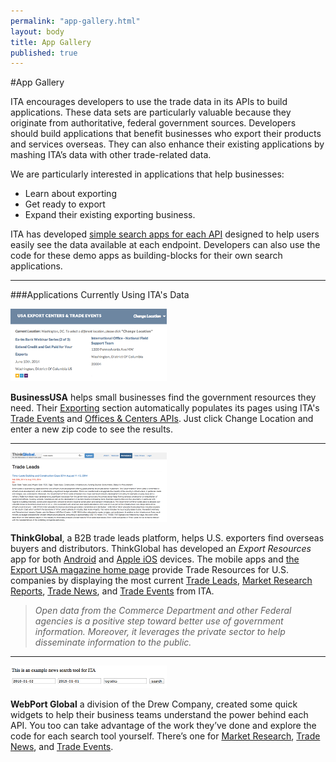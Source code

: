 ```yaml
--- 
permalink: "app-gallery.html" 
layout: body 
title: App Gallery 
published: true 
---
```


#App Gallery

ITA encourages developers to use the trade data in its APIs to build applications. These data sets are particularly valuable because they originate from authoritative, federal government sources. Developers should build applications that benefit businesses who export their products and services overseas. They can also enhance their existing applications by mashing ITA’s data with other trade-related data.

We are particularly interested in applications that help businesses:

* Learn about exporting
* Get ready to export
* Expand their existing exporting business.

ITA has developed [simple search apps for each API](demo-search-apps.html) designed to help users easily see the data available at each endpoint.  Developers can also use the code for these demo apps as building-blocks for their own search applications.

------

###Applications Currently Using ITA's Data 

[![businessusa](images/businessusa.png)](http://business.usa.gov/export)

**BusinessUSA** helps small businesses find the government resources they need. Their [Exporting](http://business.usa.gov/export) section automatically populates its pages using ITA's [Trade Events](http://business.usa.gov/events-search/) and [Offices & Centers APIs](http://business.usa.gov/export). Just click Change Location and enter a new zip code to see the results.

------

[![thinkglobal](images/thinkglobal.png)](http://www.thinkglobal.com/exusa)

**ThinkGlobal**, a B2B trade leads platform, helps U.S. exporters find overseas buyers and distributors. ThinkGlobal has developed  an *Export Resources* app for both [Android](https://play.google.com/store/apps/details?id=com.thinkglobal.trade&hl=en) and [Apple iOS](https://itunes.apple.com/us/app/export-resources/id924508501?mt=8) devices. The mobile apps and [the Export USA magazine home page](http://www.thinkglobal.com/exusa) provide Trade Resources for U.S. companies by displaying the most current [Trade Leads](http://www.thinkglobal.com/trade_resources/trade_leads), [Market Research Reports](http://www.thinkglobal.com/trade_resources/market), [Trade News](http://www.thinkglobal.com/trade_resources/trade_articles), and [Trade Events](http://www.thinkglobal.com/trade_resources/trade_events) from ITA.  
> *Open data from the Commerce Department and other Federal agencies is a positive step toward better use of government information. Moreover, it leverages the private sector to help disseminate information to the public.*

------

[![drewcompany](images/drewcompany.png)](http://sources.drewcompany.com/ita/)

**WebPort Global** a division of the Drew Company, created some quick widgets to help their business teams understand the power behind each API.  You too can take advantage of the work they’ve done and explore the code for each search tool yourself.  There’s one for [Market Research](http://sources.drewcompany.com/ita/example.html), [Trade News](http://sources.drewcompany.com/ita/news.html), and [Trade Events](http://sources.drewcompany.com/ita/events.html).


